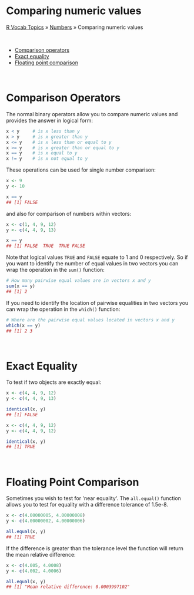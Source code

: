 # Comparing numeric values

[R Vocab Topics](index) &#187; [Numbers](numbers) &#187; Comparing numeric values

<br>

* <a href="#a">Comparison operators</a> 
* <a href="#b">Exact equality</a>
* <a href="#c">Floating point comparison</a>

<br>

# Comparison Operators
<a name="a"></a>
The normal binary operators allow you to compare numeric values and provides the answer in logical form:

```r
x < y     # is x less than y
x > y     # is x greater than y
x <= y    # is x less than or equal to y
x >= y    # is x greater than or equal to y
x == y    # is x equal to y
x != y    # is x not equal to y
```

These operations can be used for single number comparison:

```r
x <- 9
y <- 10

x == y
## [1] FALSE
```

and also for comparison of numbers within vectors:

```r
x <- c(1, 4, 9, 12)
y <- c(4, 4, 9, 13)

x == y
## [1] FALSE  TRUE  TRUE FALSE
```

Note that logical values `TRUE` and `FALSE` equate to 1 and 0 respectively.  So if you want to identify the number of equal values in two vectors you can wrap the operation in the `sum()` function:

```r
# How many pairwise equal values are in vectors x and y
sum(x == y)    
## [1] 2
```

If you need to identify the location of pairwise equalities in two vectors you can wrap the operation in the `which()` function:

```r
# Where are the pairwise equal values located in vectors x and y
which(x == y)    
## [1] 2 3
```


<br>

# Exact Equality
<a name="b"></a>
To test if two objects are exactly equal:

```r
x <- c(4, 4, 9, 12)
y <- c(4, 4, 9, 13)

identical(x, y)
## [1] FALSE
```



```r
x <- c(4, 4, 9, 12)
y <- c(4, 4, 9, 12)

identical(x, y)
## [1] TRUE
```

<br>

# Floating Point Comparison
<a name="c"></a>
Sometimes you wish to test for 'near equality'.  The `all.equal()` function allows you to test for equality with a difference tolerance of 1.5e-8.

```r
x <- c(4.00000005, 4.00000008)
y <- c(4.00000002, 4.00000006)

all.equal(x, y)
## [1] TRUE
```

If the difference is greater than the tolerance level the function will return the mean relative difference:

```r
x <- c(4.005, 4.0008)
y <- c(4.002, 4.0006)

all.equal(x, y)
## [1] "Mean relative difference: 0.0003997102"
```




